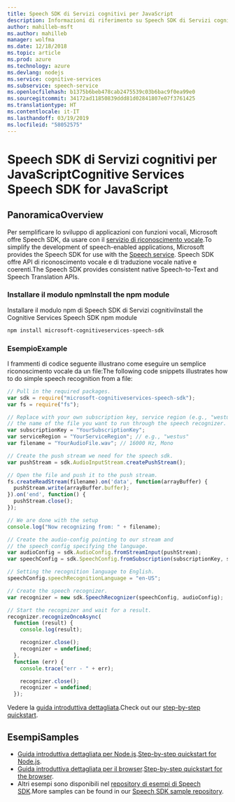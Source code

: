 ```yaml
---
title: Speech SDK di Servizi cognitivi per JavaScript
description: Informazioni di riferimento su Speech SDK di Servizi cognitivi per JavaScript
author: mahilleb-msft
ms.author: mahilleb
manager: wolfma
ms.date: 12/18/2018
ms.topic: article
ms.prod: azure
ms.technology: azure
ms.devlang: nodejs
ms.service: cognitive-services
ms.subservice: speech-service
ms.openlocfilehash: b1375b6beb478cab2475539c03b6bac9f0ea99e0
ms.sourcegitcommit: 34172ad11850839ddd81d02841807e07f3761425
ms.translationtype: HT
ms.contentlocale: it-IT
ms.lasthandoff: 03/19/2019
ms.locfileid: "58052575"
---
```

# <a name="cognitive-services-speech-sdk-for-javascript"></a><span data-ttu-id="170d6-103">Speech SDK di Servizi cognitivi per JavaScript</span><span class="sxs-lookup"><span data-stu-id="170d6-103">Cognitive Services Speech SDK for JavaScript</span></span>

## <a name="overview"></a><span data-ttu-id="170d6-104">Panoramica</span><span class="sxs-lookup"><span data-stu-id="170d6-104">Overview</span></span>

<span data-ttu-id="170d6-105">Per semplificare lo sviluppo di applicazioni con funzioni vocali, Microsoft offre Speech SDK, da usare con il [servizio di riconoscimento vocale](https://aka.ms/csspeech).</span><span class="sxs-lookup"><span data-stu-id="170d6-105">To simplify the development of speech-enabled applications, Microsoft provides the Speech SDK for use with the [Speech service](https://aka.ms/csspeech).</span></span>
<span data-ttu-id="170d6-106">Speech SDK offre API di riconoscimento vocale e di traduzione vocale native e coerenti.</span><span class="sxs-lookup"><span data-stu-id="170d6-106">The Speech SDK provides consistent native Speech-to-Text and Speech Translation APIs.</span></span>

### <a name="install-the-npm-module"></a><span data-ttu-id="170d6-107">Installare il modulo npm</span><span class="sxs-lookup"><span data-stu-id="170d6-107">Install the npm module</span></span>

<span data-ttu-id="170d6-108">Installare il modulo npm di Speech SDK di Servizi cognitivi</span><span class="sxs-lookup"><span data-stu-id="170d6-108">Install the Cognitive Services Speech SDK npm module</span></span>

```bash
npm install microsoft-cognitiveservices-speech-sdk
```

### <a name="example"></a><span data-ttu-id="170d6-109">Esempio</span><span class="sxs-lookup"><span data-stu-id="170d6-109">Example</span></span> 

<span data-ttu-id="170d6-110">I frammenti di codice seguente illustrano come eseguire un semplice riconoscimento vocale da un file:</span><span class="sxs-lookup"><span data-stu-id="170d6-110">The following code snippets illustrates how to do simple speech recognition from a file:</span></span>

```javascript 
// Pull in the required packages.
var sdk = require("microsoft-cognitiveservices-speech-sdk");
var fs = require("fs");

// Replace with your own subscription key, service region (e.g., "westus"), and
// the name of the file you want to run through the speech recognizer.
var subscriptionKey = "YourSubscriptionKey";
var serviceRegion = "YourServiceRegion"; // e.g., "westus"
var filename = "YourAudioFile.wav"; // 16000 Hz, Mono

// Create the push stream we need for the speech sdk.
var pushStream = sdk.AudioInputStream.createPushStream();

// Open the file and push it to the push stream.
fs.createReadStream(filename).on('data', function(arrayBuffer) {
  pushStream.write(arrayBuffer.buffer);
}).on('end', function() {
  pushStream.close();
});

// We are done with the setup
console.log("Now recognizing from: " + filename);

// Create the audio-config pointing to our stream and
// the speech config specifying the language.
var audioConfig = sdk.AudioConfig.fromStreamInput(pushStream);
var speechConfig = sdk.SpeechConfig.fromSubscription(subscriptionKey, serviceRegion);

// Setting the recognition language to English.
speechConfig.speechRecognitionLanguage = "en-US";

// Create the speech recognizer.
var recognizer = new sdk.SpeechRecognizer(speechConfig, audioConfig);

// Start the recognizer and wait for a result.
recognizer.recognizeOnceAsync(
  function (result) {
    console.log(result);

    recognizer.close();
    recognizer = undefined;
  },
  function (err) {
    console.trace("err - " + err);

    recognizer.close();
    recognizer = undefined;
  });
``` 

<span data-ttu-id="170d6-111">Vedere la [guida introduttiva dettagliata](/azure/cognitive-services/speech-service/quickstart-js-node).</span><span class="sxs-lookup"><span data-stu-id="170d6-111">Check out our [step-by-step quickstart](/azure/cognitive-services/speech-service/quickstart-js-node).</span></span>

## <a name="samples"></a><span data-ttu-id="170d6-112">Esempi</span><span class="sxs-lookup"><span data-stu-id="170d6-112">Samples</span></span>

* <span data-ttu-id="170d6-113">[Guida introduttiva dettagliata per Node.js](/azure/cognitive-services/speech-service/quickstart-js-node).</span><span class="sxs-lookup"><span data-stu-id="170d6-113">[Step-by-step quickstart for Node.js](/azure/cognitive-services/speech-service/quickstart-js-node).</span></span>
* <span data-ttu-id="170d6-114">[Guida introduttiva dettagliata per il browser](/azure/cognitive-services/speech-service/quickstart-js-browser).</span><span class="sxs-lookup"><span data-stu-id="170d6-114">[Step-by-step quickstart for the browser](/azure/cognitive-services/speech-service/quickstart-js-browser).</span></span>
* <span data-ttu-id="170d6-115">Altri esempi sono disponibili nel [repository di esempi di Speech SDK](https://aka.ms/csspeech/samples).</span><span class="sxs-lookup"><span data-stu-id="170d6-115">More samples can be found in our [Speech SDK sample repository](https://aka.ms/csspeech/samples).</span></span>
